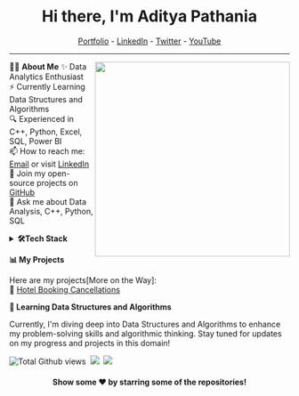 <!--- Body Begins -->
<h1 align="center"> Hi there, I'm Aditya Pathania </h1>

<!--- Adding Header Elements -->
<p align="center">
  <a href="https://github.com/Rex-Underground">Portfolio</a> -
  <a href="https://www.linkedin.com/in/aditya-pathania-ba32b5261/">LinkedIn</a> - 
  <a href="https://twitter.com/Pathania_rex">Twitter</a> -
  <a href="https://www.youtube.com/channel/UCwTjoLd6MqqYiiok5FHtvTQ">YouTube</a></p>

-----------------------------------------------------------
👨‍💻 **About Me**<img src="https://raw.githubusercontent.com/sanjay-kv/sanjay-kv/main/Assets/illustration.png" min-width="300px" max-width="300px" width="350px" align="right"> 
✨ Data Analytics Enthusiast <br>
⚡ Currently Learning Data Structures and Algorithms <br>
🔍 Experienced in C++, Python, Excel, SQL, Power BI <br>
📫 How to reach me: [Email](mailto:rex.adityapathania@gmail.com) or visit [LinkedIn](https://www.linkedin.com/in/aditya-pathania-ba32b5261/)<br>
👯 Join my open-source projects on [GitHub](https://github.com/Rex-Underground)<br>
💬 Ask me about Data Analysis, C++, Python, SQL<br>

<!--- Adding Tech Stack open Section -->

<details>	
 <summary><b>🛠Tech Stack</b></summary><br>
Languages: <img src="https://img.shields.io/badge/-C++-00599C?logo=c%2B%2B&logoColor=white&style=flat">&nbsp;
<img src="https://img.shields.io/badge/-Python-3776AB?logo=python&logoColor=white&style=flat">&nbsp; 
<img src="https://img.shields.io/badge/-SQL-003B57?logo=mysql&logoColor=white&style=flat">&nbsp;
<img src="https://img.shields.io/badge/-Excel-217346?logo=microsoft-excel&logoColor=white&style=flat">&nbsp;
<img src="https://img.shields.io/badge/-Power%20BI-F2C811?logo=power-bi&logoColor=black&style=flat">&nbsp;<br>
Tools and Platforms: <img src="https://img.shields.io/badge/-Git-F05032?logo=git&logoColor=white&style=flat">&nbsp; 
<img src="https://img.shields.io/badge/-Jupyter-F37626?logo=jupyter&logoColor=white&style=flat">&nbsp;
<img src="https://img.shields.io/badge/-Visual%20Studio%20Code-007ACC?logo=visual-studio-code&logoColor=white&style=flat">&nbsp;
</details> 

<!--- 1st Section on Data Analysis Projects -->
<b>📊 My Projects</b><br>

Here are my projects[More on the Way]:<br>
  🏨 [Hotel Booking Cancellations](https://github.com/Rex-Underground/Hotel-Booking-Cancellation-Dashboard)<br>

<!--- 2nd Section on Learning DSA -->

<b>🌱 Learning Data Structures and Algorithms</b><br>

Currently, I'm diving deep into Data Structures and Algorithms to enhance my problem-solving skills and algorithmic thinking. Stay tuned for updates on my progress and projects in this domain!

<!--- Footer Starts - Adding the Social Media Status count-->

 <p align="left">  <img src="https://enct8yvqkgdbon1.m.pipedream.net" alt="Total Github views" />&nbsp;&nbsp;</a><a href="https://twitter.com/Pathania_rex"><img src="https://img.shields.io/twitter/follow/Pathania_rex?style=social"></a>&nbsp;&nbsp;<a href="https://www.youtube.com/channel/UCwTjoLd6MqqYiiok5FHtvTQ/?sub_confirmation=1"><img src="https://img.shields.io/youtube/channel/views/UCwTjoLd6MqqYiiok5FHtvTQ?style=social"></a></p>

<div align="center">

#### Show some ❤️ by starring some of the repositories!
</div>

<!--- Footer End -->
<!--- Body End -->
